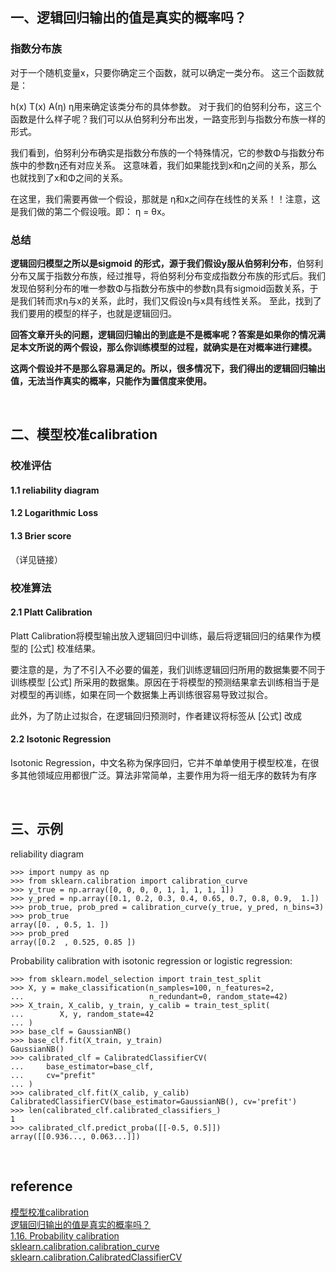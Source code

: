 ## 一、逻辑回归输出的值是真实的概率吗？
### 指数分布族
对于一个随机变量x，只要你确定三个函数，就可以确定一类分布。
这三个函数就是：

h(x)
T(x)
A(η)
η用来确定该类分布的具体参数。
对于我们的伯努利分布，这三个函数是什么样子呢？我们可以从伯努利分布出发，一路变形到与指数分布族一样的形式。

我们看到，伯努利分布确实是指数分布族的一个特殊情况，它的参数Φ与指数分布族中的参数η还有对应关系。
这意味着，我们如果能找到x和η之间的关系，那么也就找到了x和Φ之间的关系。

在这里，我们需要再做一个假设，那就是
η和x之间存在线性的关系！！注意，这是我们做的第二个假设哦。即：
η = θx。
### 总结
**逻辑回归模型之所以是sigmoid 的形式，源于我们假设y服从伯努利分布**，伯努利分布又属于指数分布族，经过推导，将伯努利分布变成指数分布族的形式后。我们发现伯努利分布的唯一参数Φ与指数分布族中的参数η具有sigmoid函数关系，于是我们转而求η与x的关系，此时，我们又假设η与x具有线性关系。
至此，找到了我们要用的模型的样子，也就是逻辑回归。

**回答文章开头的问题，逻辑回归输出的到底是不是概率呢？答案是如果你的情况满足本文所说的两个假设，那么你训练模型的过程，就确实是在对概率进行建模。**

**这两个假设并不是那么容易满足的。所以，很多情况下，我们得出的逻辑回归输出值，无法当作真实的概率，只能作为置信度来使用。**



&nbsp;
## 二、模型校准calibration
### 校准评估
#### 1.1 reliability diagram
#### 1.2 Logarithmic Loss
#### 1.3 Brier score
（详见链接）
### 校准算法
#### 2.1 Platt Calibration
Platt Calibration将模型输出放入逻辑回归中训练，最后将逻辑回归的结果作为模型的 [公式] 校准结果。

要注意的是，为了不引入不必要的偏差，我们训练逻辑回归所用的数据集要不同于训练模型 [公式] 所采用的数据集。原因在于将模型的预测结果拿去训练相当于是对模型的再训练，如果在同一个数据集上再训练很容易导致过拟合。

此外，为了防止过拟合，在逻辑回归预测时，作者建议将标签从 [公式] 改成
#### 2.2 Isotonic Regression
Isotonic Regression，中文名称为保序回归，它并不单单使用于模型校准，在很多其他领域应用都很广泛。算法非常简单，主要作用为将一组无序的数转为有序

&nbsp;
## 三、示例
reliability diagram
```
>>> import numpy as np
>>> from sklearn.calibration import calibration_curve
>>> y_true = np.array([0, 0, 0, 0, 1, 1, 1, 1, 1])
>>> y_pred = np.array([0.1, 0.2, 0.3, 0.4, 0.65, 0.7, 0.8, 0.9,  1.])
>>> prob_true, prob_pred = calibration_curve(y_true, y_pred, n_bins=3)
>>> prob_true
array([0. , 0.5, 1. ])
>>> prob_pred
array([0.2  , 0.525, 0.85 ])
```
Probability calibration with isotonic regression or logistic regression:
```
>>> from sklearn.model_selection import train_test_split
>>> X, y = make_classification(n_samples=100, n_features=2,
...                            n_redundant=0, random_state=42)
>>> X_train, X_calib, y_train, y_calib = train_test_split(
...        X, y, random_state=42
... )
>>> base_clf = GaussianNB()
>>> base_clf.fit(X_train, y_train)
GaussianNB()
>>> calibrated_clf = CalibratedClassifierCV(
...     base_estimator=base_clf,
...     cv="prefit"
... )
>>> calibrated_clf.fit(X_calib, y_calib)
CalibratedClassifierCV(base_estimator=GaussianNB(), cv='prefit')
>>> len(calibrated_clf.calibrated_classifiers_)
1
>>> calibrated_clf.predict_proba([[-0.5, 0.5]])
array([[0.936..., 0.063...]])
```

&nbsp;
## reference
[模型校准calibration](https://zhuanlan.zhihu.com/p/101766505)   
[逻辑回归输出的值是真实的概率吗？](https://www.jianshu.com/p/a8d6b40da0cf)   
[1.16. Probability calibration](https://scikit-learn.org/stable/modules/calibration.html)   
[sklearn.calibration.calibration_curve](https://scikit-learn.org/stable/modules/generated/sklearn.calibration.calibration_curve.html#sklearn.calibration.calibration_curve)   
[sklearn.calibration.CalibratedClassifierCV](https://scikit-learn.org/stable/modules/generated/sklearn.calibration.CalibratedClassifierCV.html#sklearn.calibration.CalibratedClassifierCV)

